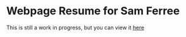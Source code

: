 # Webpage Resume for Sam Ferree

This is still a work in progress, but you can view it [here](http://fullstackstoic.com/resume/)